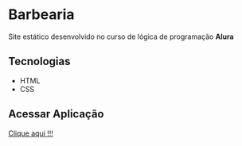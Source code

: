 # Barbearia

<p> Site estático desenvolvido no curso de lógica de programação <b>Alura</b></p>

## Tecnologias

- HTML
- CSS

## Acessar Aplicação

<a  target="_blank" href="https://viccttor.github.io/barbearia/">Clique aqui !!!</a>
